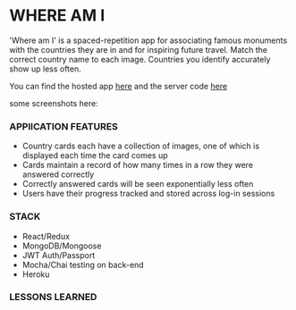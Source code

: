 # WHERE AM I

'Where am I' is a spaced-repetition app for associating famous monuments with the countries they are in and for inspiring future travel. Match the correct country name to each image. Countries you identify accurately show up less often.

You can find the hosted app [here](https://thawing-shore-65597.herokuapp.com/dashboard) and the server code [here](https://github.com/thinkful-ei21/Mike-Giovanni-Spaced-Repetition-Server)


some screenshots here:


### APPlICATION FEATURES

- Country cards each have a collection of images, one of which is displayed each time the card comes up
- Cards maintain a record of how many times in a row they were answered correctly
- Correctly answered cards will be seen exponentially less often
- Users have their progress tracked and stored across log-in sessions

### STACK

- React/Redux
- MongoDB/Mongoose
- JWT Auth/Passport
- Mocha/Chai testing on back-end
- Heroku


### LESSONS LEARNED
